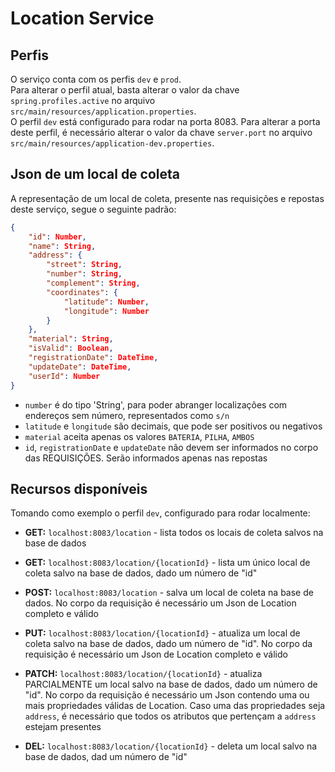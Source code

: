 # Location Service  
  
## Perfis  
  
O serviço conta com os perfis `dev` e `prod`.  
Para alterar o perfil atual, basta alterar o valor da chave `spring.profiles.active` no arquivo `src/main/resources/application.properties`.  
O perfil `dev` está configurado para rodar na porta 8083. Para alterar a porta deste perfil, é necessário alterar o valor da chave `server.port` no arquivo `src/main/resources/application-dev.properties`.  
  
## Json de um local de coleta  
  
A representação de um local de coleta, presente nas requisições e repostas deste serviço, segue o seguinte padrão:  
```json  
{
    "id": Number,
    "name": String,
    "address": {
        "street": String,
        "number": String,
        "complement": String,
        "coordinates": {
            "latitude": Number,
            "longitude": Number
        }
    },
    "material": String,
    "isValid": Boolean,
    "registrationDate": DateTime,
    "updateDate": DateTime,
    "userId": Number
}
```  
* `number` é do tipo 'String', para poder abranger localizações com endereços sem número, representados como `s/n`  
* `latitude` e `longitude` são decimais, que pode ser positivos ou negativos  
* `material` aceita apenas os valores `BATERIA`, `PILHA`, `AMBOS`  
* `id`, `registrationDate` e `updateDate` não devem ser informados no corpo das REQUISIÇÕES. Serão informados apenas nas repostas  
  
## Recursos disponíveis  
  
Tomando como exemplo o perfil `dev`, configurado para rodar localmente:  
  
* **GET:** `localhost:8083/location` - lista todos os locais de coleta salvos na base de dados  
  
* **GET:** `localhost:8083/location/{locationId}` - lista um único local de coleta salvo na base de dados, dado um número de "id"  
  
* **POST:**  `localhost:8083/location` - salva um local de coleta na base de dados. No corpo da requisição é necessário um Json de Location completo e válido   
  
* **PUT:** `localhost:8083/location/{locationId}` - atualiza um local de coleta salvo na base de dados, dado um número de "id". No corpo da requisição é necessário um Json de Location completo e válido  
  
* **PATCH:** `localhost:8083/location/{locationId}` - atualiza PARCIALMENTE um local salvo na base de dados, dado um número de "id". No corpo da requisição é necessário um Json contendo uma ou mais propriedades válidas de Location. Caso uma das propriedades seja `address`, é necessário que todos os atributos que pertençam a `address` estejam presentes  
  
* **DEL:** `localhost:8083/location/{locationId}` - deleta um local salvo na base de dados, dad um número de "id"  